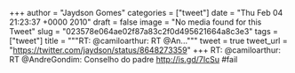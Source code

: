 
+++
author = "Jaydson Gomes"
categories = ["tweet"]
date = "Thu Feb 04 21:23:37 +0000 2010"
draft = false
image = "No media found for this Tweet"
slug = "023578e064ae02f87a83c2f0d495621664a8c3e3"
tags = ["tweet"]
title = """RT: @camiloarthur: RT @An..."""
tweet = true
tweet_url = "https://twitter.com/jaydson/status/8648273359"
+++
RT: @camiloarthur: RT @AndreGondim: Conselho do padre http://is.gd/7IcSu #fail
